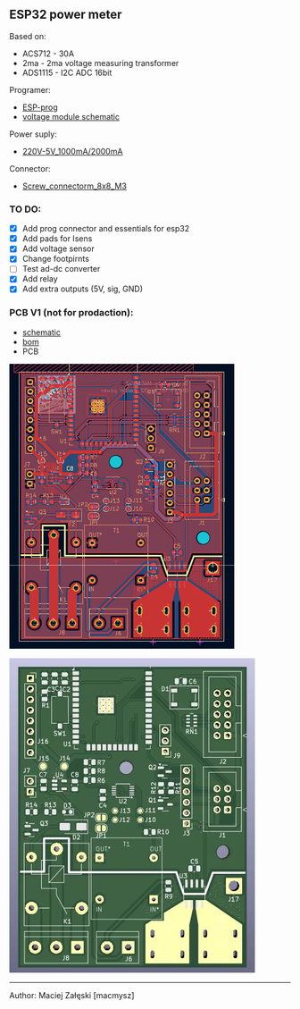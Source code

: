 ## ESP32 power meter

Based on:

* ACS712 - 30A
* 2ma - 2ma voltage measuring transformer
* ADS1115 - I2C ADC 16bit

Programer:

* [ESP-prog](https://docs.espressif.com/projects/esp-iot-solution/en/latest/hw-reference/ESP-Prog_guide.html)
* [voltage module schematic](https://diyprojectslab.com/zmpt101b-voltage-sensor-module-with-arduino/)

Power suply:
	
* [220V-5V_1000mA/2000mA](https://pl.aliexpress.com/item/1005005029575292.html?spm=a2g0o.order_list.order_list_main.40.53561c24AgBVnU&gatewayAdapt=glo2pol)

Connector:
	
* [Screw_connectorm_8x8_M3](https://pl.aliexpress.com/item/1005007060857910.html?spm=a2g0o.detail.0.0.38d7AUSVAUSVAv&mp=1&_gl=1*10grcc4*_gcl_aw*R0NMLjE3Mjgy)

### TO DO:

- [x] Add prog connector and essentials for esp32
- [x] Add pads for Isens
- [x] Add voltage sensor
- [x] Change footpirnts
- [ ] Test ad-dc converter
- [x] Add relay
- [x] Add extra outputs (5V, sig, GND)

### PCB V1 (not for prodaction):

* [schematic](img/V1/schematic_v1.pdf)
* [bom](fab/V1/ibom.html)
* PCB

![](img/V1/pcb_v1.png)

![](img/V1/onyks-iot-esp32-monitor-power_v1.jpg)




---

Author: Maciej Załęski [macmysz]